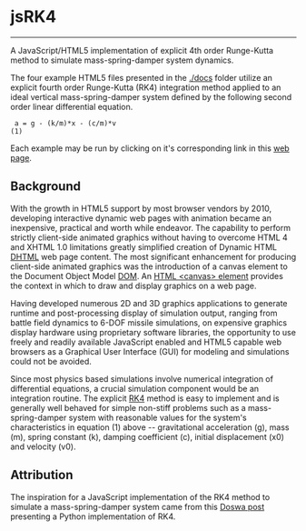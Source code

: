 # jsRK4
___
A JavaScript/HTML5 implementation of explicit 4th order Runge-Kutta method to simulate mass-spring-damper system dynamics.

The four example HTML5 files presented in the [./docs](./docs) folder utilize an explicit fourth order Runge-Kutta (RK4) integration method applied to an ideal vertical mass-spring-damper system defined by the following second order linear differential equation.

     a = g - (k/m)*x - (c/m)*v                                                                  (1)

Each example may be run by clicking on it's corresponding link in this [web page](https://gedeschaines.github.io/jsRK4/).

## Background

With the growth in HTML5 support by most browser vendors by 2010, developing interactive dynamic web pages with animation became an inexpensive, practical and worth while endeavor. The capability to perform strictly client-side animated graphics without having to overcome HTML 4 and XHTML 1.0 limitations greatly simplified creation of Dynamic HTML [DHTML](https://en.wikipedia.org/wiki/Dynamic_HTML) web page content. The most significant enhancement for producing client-side animated graphics was the introduction of a canvas element to the Document Object Model [DOM](https://en.wikipedia.org/wiki/Document_Object_Model). An [HTML <canvas\> element](https://www.w3schools.com/html/html5_canvas.asp) provides the context in which to draw and display graphics on a web page. 

Having developed numerous 2D and 3D graphics applications to generate runtime and post-processing display of simulation output, ranging from battle field dynamics to 6-DOF missile simulations, on expensive graphics display hardware using proprietary software libraries, the opportunity to use freely and readily available JavaScript enabled and HTML5 capable web browsers as a Graphical User Interface (GUI) for modeling and simulations could not be avoided. 

Since most physics based simulations involve numerical integration of differential equations, a crucial simulation component would be an integration routine. The explicit [RK4](http://web.mit.edu/10.001/Web/Course_Notes/Differential_Equations_Notes/node5.html) method is easy to implement and is generally well behaved for simple non-stiff problems such as a mass-spring-damper system with reasonable values for the system's characteristics in equation (1) above -- gravitational acceleration (g), mass (m), spring constant (k), damping coefficient (c), initial displacement (x0) and velocity (v0). 
 
## Attribution

The inspiration for a JavaScript implementation of the RK4 method to simulate a mass-spring-damper system came from this [Doswa post](http://doswa.com/2009/04/21/improved-rk4-implementation.html) presenting a Python implementation of RK4.
